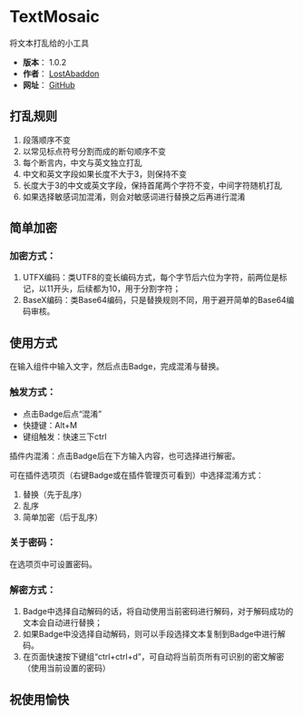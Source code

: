# TextMosaic

将文本打乱给的小工具

- **版本**： 1.0.2
- **作者**： [LostAbaddon](mailto:lostabaddon@gmail.com)
- **网址**： [GitHub](https://github.com/LostAbaddon/TextMosaic)

## 打乱规则

1.	段落顺序不变
2.	以常见标点符号分割而成的断句顺序不变
3.	每个断言内，中文与英文独立打乱
4.	中文和英文字段如果长度不大于3，则保持不变
5.	长度大于3的中文或英文字段，保持首尾两个字符不变，中间字符随机打乱
6.	如果选择敏感词加混淆，则会对敏感词进行替换之后再进行混淆

## 简单加密

### 加密方式：

1.	UTFX编码：类UTF8的变长编码方式，每个字节后六位为字符，前两位是标记，以11开头，后续都为10，用于分割字符；
2.	BaseX编码：类Base64编码，只是替换规则不同，用于避开简单的Base64编码审核。

## 使用方式

在输入组件中输入文字，然后点击Badge，完成混淆与替换。

### 触发方式：

-	点击Badge后点“混淆”
-	快捷键：Alt+M
-	键组触发：快速三下ctrl

插件内混淆：点击Badge后在下方输入内容，也可选择进行解密。

可在插件选项页（右键Badge或在插件管理页可看到）中选择混淆方式：

1.	替换（先于乱序）
2.	乱序
3.	简单加密（后于乱序）

### 关于密码：

在选项页中可设置密码。

### 解密方式：

1.	Badge中选择自动解码的话，将自动使用当前密码进行解码，对于解码成功的文本会自动进行替换；
2.	如果Badge中没选择自动解码，则可以手段选择文本复制到Badge中进行解码。
3.	在页面快速按下键组“ctrl+ctrl+d”，可自动将当前页所有可识别的密文解密（使用当前设置的密码）

## 祝使用愉快